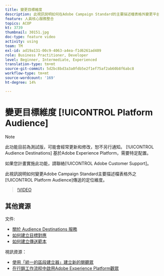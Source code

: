 ```yaml
---
title: 變更目標維度
description: 此視訊說明如何在Adobe Campaign Standard的主要描述檔表格外變更平台對象傳送的目標維度。
feature: 人員核心服務整合
topics: ACOP
kt: 3739
thumbnail: 30151.jpg
doc-type: feature video
activity: using
team: TM
exl-id: ad19a131-00c9-4063-a4ea-f1d6261ad409
role: Business Practitioner, Developer
level: Beginner, Intermediate, Experienced
translation-type: tm+mt
source-git-commit: 5d2bc8bd3a3a0fdb5e2f1ef75af2ab60b8f6abc8
workflow-type: tm+mt
source-wordcount: '169'
ht-degree: 14%

---
```


# 變更目標維度 [!UICONTROL Platform Audience]

>[!NOTE]
>
>此功能目前為測試版，可能會經常更新和修改，恕不另行通知。 [!UICONTROL Audience Destinations] 基於Adobe Experience Platform，需要特定配置。
>
>如果您計畫實施此功能，請聯絡[!UICONTROL Adobe Customer Support]。

此視訊說明如何變更Adobe Campaign Standard主要描述檔表格外之[!UICONTROL Platform Audience]傳送的定位維度。

>[!VIDEO](https://video.tv.adobe.com/v/30151?quality=12)

## 其他資源

文件:

* [關於 Audience Destinations 服務](https://docs.adobe.com/content/help/en/campaign-standard/using/profiles-and-audiences/working-with-adobe-experience-platform/aep-about-audience-destinations-service.html)
* [如何建立目標對應](https://docs.adobe.com/content/help/en/campaign-standard/using/administrating/application-settings/target-mappings-in-campaign.html)
* [如何建立傳送範本](https://docs.adobe.com/content/help/en/campaign-standard/using/getting-started/marketing-plans/marketing-activity-templates.html)

視訊資源：

* [使用「統一的區段建立器」建立新的閱聽眾](/help/profiles-and-audiences/audience-destinations/creating-audiences-using-segment-builder.md)
* [在行銷工作流程中啟用Adobe Experience Platform觀眾](/help/profiles-and-audiences/audience-destinations/activating-aep-audiences.md)
